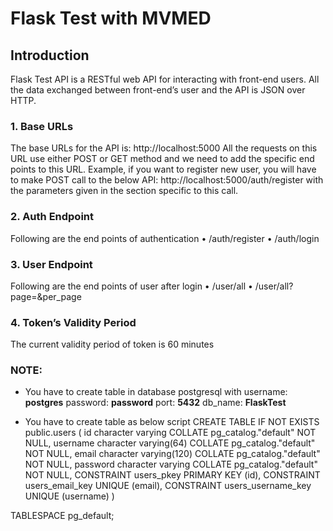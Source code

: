 # Flask Test with MVMED

## Introduction
Flask Test API is a RESTful web API for interacting with front-end users. All the data exchanged between front-end’s user and the API is JSON over HTTP.

### 1.	Base URLs
The base URLs for the API is: http://localhost:5000
All the requests on this URL use either POST or GET method and we need to add the specific end points to this URL. Example, if you want to register new user, you will have to make POST call to the below API: http://localhost:5000/auth/register with the parameters given in the section specific to this call.

### 2.	Auth Endpoint
Following are the end points of authentication
•	/auth/register
•	/auth/login

### 3.	User Endpoint
Following are the end points of user after login
•	/user/all
•	/user/all?page=<number>&per_page<number>

### 4.	Token’s Validity Period
The current validity period of token is 60 minutes

### NOTE:
- You have to create table in database postgresql with
  username: **postgres**
  password: **password**
  port: **5432**
  db_name: **FlaskTest**

- You have to create table as below script
  CREATE TABLE IF NOT EXISTS public.users
(
    id character varying COLLATE pg_catalog."default" NOT NULL,
    username character varying(64) COLLATE pg_catalog."default" NOT NULL,
    email character varying(120) COLLATE pg_catalog."default" NOT NULL,
    password character varying COLLATE pg_catalog."default" NOT NULL,
    CONSTRAINT users_pkey PRIMARY KEY (id),
    CONSTRAINT users_email_key UNIQUE (email),
    CONSTRAINT users_username_key UNIQUE (username)
)

TABLESPACE pg_default;
